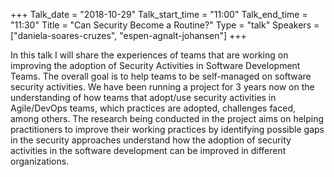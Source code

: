 +++
Talk_date = "2018-10-29"
Talk_start_time = "11:00"
Talk_end_time = "11:30"
Title = "Can Security Become a Routine?"
Type = "talk"
Speakers = ["daniela-soares-cruzes", "espen-agnalt-johansen"]
+++

In this talk I will share the experiences of teams that are working on improving the adoption of Security Activities in Software Development Teams. The overall goal is to help teams to be self-managed on software security activities. We have been running a project for 3 years now on the understanding of how teams that adopt/use security activities in Agile/DevOps teams, which practices are adopted, challenges faced, among others. The research being conducted in the project aims on helping practitioners to improve their working practices by identifying possible gaps in the security approaches understand how the adoption of security activities in the software development can be improved in different organizations.



